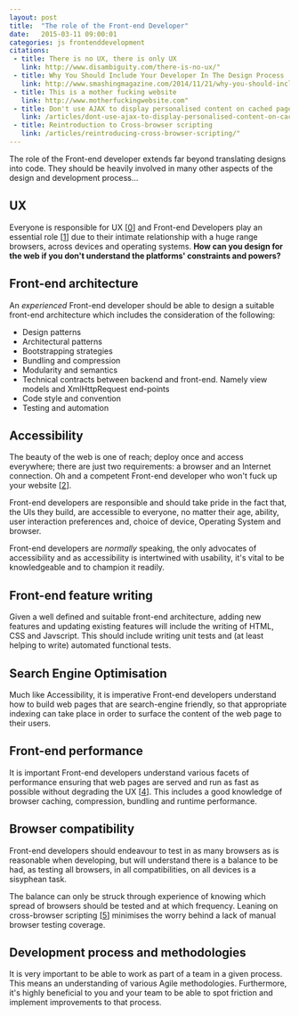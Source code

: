 ```yaml
---
layout: post
title:  "The role of the Front-end Developer"
date:   2015-03-11 09:00:01
categories: js frontenddevelopment
citations:
 - title: There is no UX, there is only UX
   link: http://www.disambiguity.com/there-is-no-ux/"
 - title: Why You Should Include Your Developer In The Design Process
   link: http://www.smashingmagazine.com/2014/11/21/why-you-should-include-your-developer-in-the-design-process/"
 - title: This is a mother fucking website
   link: http://www.motherfuckingwebsite.com"
 - title: Don't use AJAX to display personalised content on cached pages
   link: /articles/dont-use-ajax-to-display-personalised-content-on-cached-pages/"
 - title: Reintroduction to Cross-browser scripting
   link: /articles/reintroducing-cross-browser-scripting/"
---
```


The role of the Front-end developer extends far beyond translating  designs into code. They should be heavily involved in many other aspects of the design and development process...

## UX

Everyone is responsible for UX [[0](#ref0)] and Front-end Developers play an essential role [[1](#ref1)] due to their intimate relationship with a huge range browsers, across devices and operating systems. **How can you design for the web if you don't understand the platforms' constraints and powers?**

## Front-end architecture

An *experienced* Front-end developer should be able to design a suitable front-end architecture which includes the consideration of the following:

* Design patterns
* Architectural patterns
* Bootstrapping strategies
* Bundling and compression
* Modularity and semantics
* Technical contracts between backend and front-end. Namely view models and XmlHttpRequest end-points
* Code style and convention
* Testing and automation

## Accessibility

The beauty of the web is one of reach; deploy once and access everywhere; there are just two requirements: a browser and an Internet connection. Oh and a competent Front-end developer who won't fuck up your website [[2](#ref2)].

Front-end developers are responsible and should take pride in the fact that, the UIs they build, are accessible to everyone, no matter their age, ability, user interaction preferences and, choice of device, Operating System and browser.

Front-end developers are *normally* speaking, the only advocates of accessibility and as accessibility is intertwined with usability, it's vital to be knowledgeable and to champion it readily.

## Front-end feature writing

Given a well defined and suitable front-end architecture, adding new features and updating existing features will include the writing of HTML, CSS and Javscript. This should include writing unit tests and (at least helping to write) automated functional tests.

## Search Engine Optimisation

Much like Accessibility, it is imperative Front-end developers understand how to build web pages that are search-engine friendly, so that appropriate indexing can take place in order to surface the content of the web page to their users.

## Front-end performance

It is important Front-end developers understand various facets of performance ensuring that web pages are served and run as fast as possible without degrading the UX [[4](#ref4)]. This includes a good knowledge of browser caching, compression, bundling and runtime performance.

## Browser compatibility

Front-end developers should endeavour to test in as many browsers as is reasonable when developing, but will understand there is a balance to be had, as testing all browsers, in all compatibilities, on all devices is a sisyphean task.

The balance can only be struck through experience of knowing which spread of browsers should be tested and at which frequency. Leaning on cross-browser scripting [[5](#ref5)] minimises the worry behind a lack of manual browser testing coverage.

## Development process and methodologies

It is very important to be able to work as part of a team in a given process. This means an understanding of various Agile methodologies. Furthermore, it's highly beneficial to you and your team to be able to spot friction and implement improvements to that process.